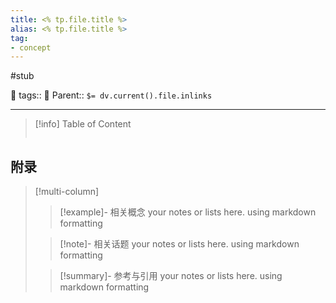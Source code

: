 ```yaml
---
title: <% tp.file.title %>
alias: <% tp.file.title %>
tag:
- concept 
---
```


#stub 

📌 tags:: 
🔗 Parent::  `$= dv.current().file.inlinks `

-----

>[!info] Table of Content
>```toc
>```







## 附录

> [!multi-column]
>
>> [!example]- 相关概念
>> your notes or lists here. using markdown formatting
>
>> [!note]- 相关话题
>> your notes or lists here. using markdown formatting
>
>> [!summary]- 参考与引用
>> your notes or lists here. using markdown formatting
>
>

